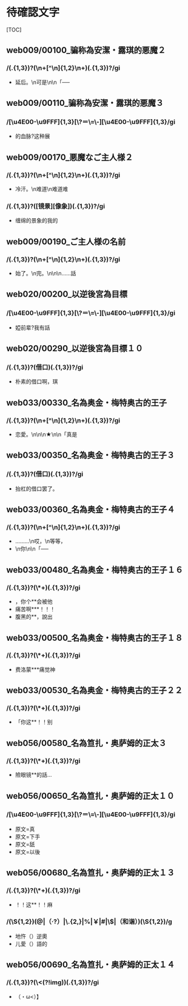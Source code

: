 # 待確認文字

[TOC]

## web009/00100_骗称為安潔・露琪的悪魔２

### /(.{1,3})?(\n+[^\n]{1,2}\n+)(.{1,3})?/gi

- 延后。\n可是\n\n「──


## web009/00110_骗称為安潔・露琪的悪魔３

### /[\\u4E00-\\u9FFF]{1,3}[\\?＝\\=\\-][\\u4E00-\\u9FFF]{1,3}/gi

- 的血脉?这种展


## web009/00170_悪魔なご主人様２

### /(.{1,3})?(\n+[^\n]{1,2}\n+)(.{1,3})?/gi

- 冷汗。\n难道\n难道难

### /(.{1,3})?([镜景][像象])(.{1,3})?/gi

- 缠绵的景象的我的


## web009/00190_ご主人様の名前

### /(.{1,3})?(\n+[^\n]{1,2}\n+)(.{1,3})?/gi

- 始了。\n完。\n\n\n……話


## web020/00200_以逆後宮為目標

### /[\\u4E00-\\u9FFF]{1,3}[\\?＝\\=\\-][\\u4E00-\\u9FFF]{1,3}/gi

- 婭前辈?我有話


## web020/00290_以逆後宮為目標１０

### /(.{1,3})?(借口)(.{1,3})?/gi

- 朴素的借口啊，琪


## web033/00330_名為奥金・梅特奥古的王子

### /(.{1,3})?(\n+[^\n]{1,2}\n+)(.{1,3})?/gi

- 恋愛。\n\n\n★\n\n「真是


## web033/00350_名為奥金・梅特奥古的王子３

### /(.{1,3})?(借口)(.{1,3})?/gi

- 抬杠的借口罢了。


## web033/00360_名為奥金・梅特奥古的王子４

### /(.{1,3})?(\n+[^\n]{1,2}\n+)(.{1,3})?/gi

- ………\n哎，\n等等，
- \n你\n\n「──


## web033/00480_名為奥金・梅特奥古的王子１６

### /(.{1,3})?(\\*+)(.{1,3})?/gi

- ，你个**会被他
- 痛苦啊***！！！
- 腹黑的**，說出


## web033/00500_名為奥金・梅特奥古的王子１８

### /(.{1,3})?(\\*+)(.{1,3})?/gi

- 费洛蒙***痛觉神


## web033/00530_名為奥金・梅特奥古的王子２２

### /(.{1,3})?(\\*+)(.{1,3})?/gi

- 「你这**！！别


## web056/00580_名為笪扎・奥萨姆的正太３

### /(.{1,3})?(\\*+)(.{1,3})?/gi

- 險眼镜**的話…


## web056/00650_名為笪扎・奥萨姆的正太１０

### /[\\u4E00-\\u9FFF]{1,3}[\\?＝\\=\\-][\\u4E00-\\u9FFF]{1,3}/gi

- 原文=真
- 原文=下手
- 原文=舐
- 原文=以後


## web056/00680_名為笪扎・奥萨姆的正太１３

### /(.{1,3})?(\\*+)(.{1,3})?/gi

- ！！这**！！麻

### /(\\S{1,2})(@|（·?）|\\.{2,}|%|￥|#|\\$|（和谐）)(\\S{1,2})/g

- 地忤（）逆奧
- 儿愛（）語的


## web056/00690_名為笪扎・奥萨姆的正太１４

### /(.{1,3})?(\\<(?!img))(.{1,3})?/gi

- （・ω<）】
